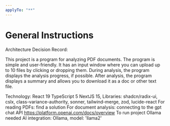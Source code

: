 ```yaml
---
applyTo: "**"
---
```


# General Instructions

Architecture Decision Record:

This project is a program for analyzing PDF documents. The program is simple and user-friendly. It has an input window where you can upload up to 10 files by clicking or dropping them. During analysis, the program displays the analysis progress, if possible. After analysis, the program displays a summary and allows you to download it as a doc or other text file.

Technology: React 19 TypeScript 5 NextJS 15,
Libraries: shadcn/radix-ui, cslx, class-variance-authority, sonner, tailwind-merge, zod, lucide-react
For reading PDFs: find a solution
For document analysis: connecting to the gpt chat API https://platform.openai.com/docs/overview
To run project Ollama needed
AI integration: Ollama, model: 'llama2'

